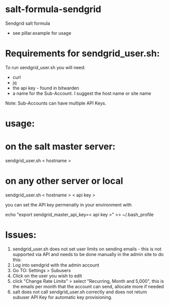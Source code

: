 # salt-formula-sendgrid
Sendgrid salt formula 
  - see pillar.example for usage

# Requirements for sendgrid_user.sh:
To run sendgrid_user.sh you will need: 

  - curl
  - jq
  - the api key - found in bitwarden
  - a name for the Sub-Account.  I suggest the host name or site name

 Note: Sub-Accounts can have multiple API Keys.


# usage:

# on the salt master server:
sendgrid_user.sh < hostname >

# on any other server or local

sendgrid_user.sh < hostname > < api key >

you can set the API key permenatly in your environment with

echo "export sendgrid_master_api_key=< api key >" >> ~/.bash_profile


# Issues:

1. sendgrid_user.sh does not set user limits on sending emails - this is not supported via API and needs to be done manually in the admin site to do this:
  1. Log into sendgrid with the admin account
  2. Go TO: Settings > Subusers
  3. Click on the user you wish to edit
  4. click "Change Rate Limits" > select "Recurring, Month and 5,000", this is the emails per month that the account can send, allocate more if needed
2. salt does not call sendgrid_user.sh correctly and does not return subuser API Key for automatic key provisioning.
